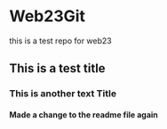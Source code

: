 # Web23Git
this is a test repo for web23 

## This is a test title

### This is another text Title

#### Made a change to the readme file again